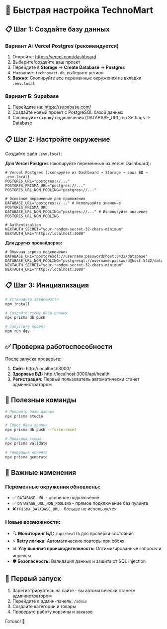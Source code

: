 # 🚀 Быстрая настройка TechnoMart

## 📋 Шаг 1: Создайте базу данных

### Вариант А: Vercel Postgres (рекомендуется)
1. Откройте: https://vercel.com/dashboard
2. Выберите/создайте ваш проект
3. Перейдите в **Storage** → **Create Database** → **Postgres**
4. Название: `technomart-db`, выберите регион
5. **Важно:** Скопируйте все переменные окружения из вкладки `.env.local`

### Вариант Б: Supabase
1. Перейдите на: https://supabase.com/
2. Создайте новый проект с PostgreSQL базой данных
3. Скопируйте строку подключения (DATABASE_URL) из Settings → Database

## 📋 Шаг 2: Настройте окружение

Создайте файл `.env.local`:

**Для Vercel Postgres** (скопируйте переменные из Vercel Dashboard):
```env
# Vercel Postgres (скопируйте из Dashboard → Storage → ваша БД → .env.local)
POSTGRES_URL="postgres://..."
POSTGRES_PRISMA_URL="postgres://..."
POSTGRES_URL_NON_POOLING="postgres://..."

# Основные переменные для приложения
DATABASE_URL="postgres://..." # Используйте значение POSTGRES_PRISMA_URL
DATABASE_URL_NON_POOLING="postgres://..." # Используйте значение POSTGRES_URL_NON_POOLING

# Authentication
NEXTAUTH_SECRET="your-random-secret-32-chars-minimum"
NEXTAUTH_URL="http://localhost:3000"
```

**Для других провайдеров:**
```env
# Обычная строка подключения
DATABASE_URL="postgresql://username:password@host:5432/database"
DATABASE_URL_NON_POOLING="postgresql://username:password@host:5432/database"
NEXTAUTH_SECRET="your-random-secret-32-chars-minimum"
NEXTAUTH_URL="http://localhost:3000"
```

## 📋 Шаг 3: Инициализация

```bash
# Установите зависимости
npm install

# Создайте схему базы данных
npx prisma db push

# Запустите проект
npm run dev
```

## ✅ Проверка работоспособности

После запуска проверьте:

1. **Сайт:** http://localhost:3000/
2. **Здоровье БД:** http://localhost:3000/api/health
3. **Регистрация:** Первый пользователь автоматически станет администратором

## 🔧 Полезные команды

```bash
# Просмотр базы данных
npx prisma studio

# Сброс базы данных
npx prisma db push --force-reset

# Проверка схемы
npx prisma validate

# Генерация клиента
npx prisma generate
```

## 🚨 Важные изменения

### Переменные окружения обновлены:
- ✅ `DATABASE_URL` - основное подключение
- ✅ `DATABASE_URL_NON_POOLING` - прямое подключение без пулинга
- ❌ `PRISMA_DATABASE_URL` - больше не используется

### Новые возможности:
- 🔍 **Мониторинг БД:** `/api/health` для проверки состояния
- ⚡ **Retry логика:** Автоматические повторы при сбоях
- 📊 **Улучшенная производительность:** Оптимизированные запросы и индексы
- 🛡️ **Безопасность:** Валидация данных и защита от SQL injection

## 🎯 Первый запуск

1. Зарегистрируйтесь на сайте - вы автоматически станете администратором
2. Перейдите в админ-панель: `/admin`
3. Создайте категории и товары
4. Проверьте работу корзины и заказов

Готово! 🎉 